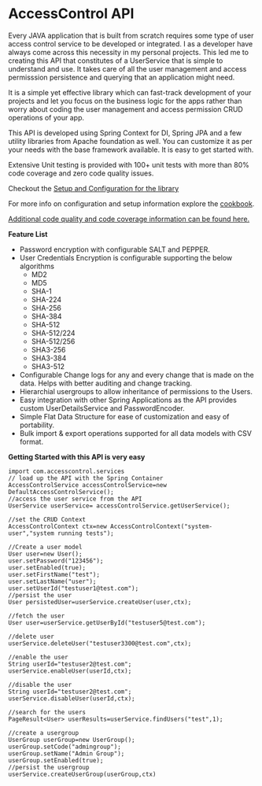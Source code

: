 # AccessControl API
Every JAVA application that is built from scratch requires some type of user access control service to be developed or integrated. I as a developer have always come across this necessity in my personal projects. This led me to creating this API that constitutes of a UserService that is simple to understand and use. It takes care of all the user management and access permisssion persistence and querying that an application might need.

It is a simple yet effective library which can fast-track development of your projects and let you focus on the business logic for the apps rather than worry about coding the user management and access permission CRUD operations of your app.

This API is developed using Spring Context for DI, Spring JPA and a few utility libraries from Apache foundation as well. You can customize it as per your needs with the base framework available. It is easy to get started with.

Extensive Unit testing is provided with 100+ unit tests with more than 80% code coverage and zero code quality issues.

Checkout the [Setup and Configuration for the library](https://github.com/kgsnipes/access-control/wiki/Initial-Configuration-and-Setup)

For more info on configuration and setup information explore the [cookbook](https://github.com/kgsnipes/access-control/wiki/Cookbook).

[Additional code quality and code coverage information can be found here.](https://github.com/kgsnipes/access-control/wiki/Code-Quality-and-Code-Coverage-Information)

**Feature List**

- Password encryption with configurable SALT and PEPPER.
- User Credentials Encryption is configurable supporting the below algorithms
    - MD2
    - MD5
    - SHA-1
    - SHA-224
    - SHA-256
    - SHA-384
    - SHA-512
    - SHA-512/224
    - SHA-512/256
    - SHA3-256
    - SHA3-384
    - SHA3-512
- Configurable Change logs for any and every change that is made on the data. Helps with better auditing and change tracking.
- Hierarchial usergroups to allow inheritance of permissions to the Users.
- Easy integration with other Spring Applications as the API provides custom UserDetailsService and PasswordEncoder.
- Simple Flat Data Structure for ease of customization and easy of portability.
- Bulk import & export operations supported for all data models with CSV format.


**Getting Started with this API is very easy**

```
import com.accesscontrol.services
// load up the API with the Spring Container
AccessControlService accessControlService=new DefaultAccessControlService();
//access the user service from the API
UserService userService= accessControlService.getUserService();

//set the CRUD Context
AccessControlContext ctx=new AccessControlContext("system-user","system running tests");

//Create a user model
User user=new User();
user.setPassword("123456");
user.setEnabled(true);
user.setFirstName("test");
user.setLastName("user");
user.setUserId("testuser1@test.com");
//persist the user
User persistedUser=userService.createUser(user,ctx);

//fetch the user
User user=userService.getUserById("testuser5@test.com");

//delete user
userService.deleteUser("testuser3300@test.com",ctx);

//enable the user
String userId="testuser2@test.com";
userService.enableUser(userId,ctx);

//disable the user
String userId="testuser2@test.com";
userService.disableUser(userId,ctx);

//search for the users
PageResult<User> userResults=userService.findUsers("test",1);

//create a usergroup
UserGroup userGroup=new UserGroup();
userGroup.setCode("admingroup");
userGroup.setName("Admin Group");
userGroup.setEnabled(true);
//persist the usergroup
userService.createUserGroup(userGroup,ctx)

```




